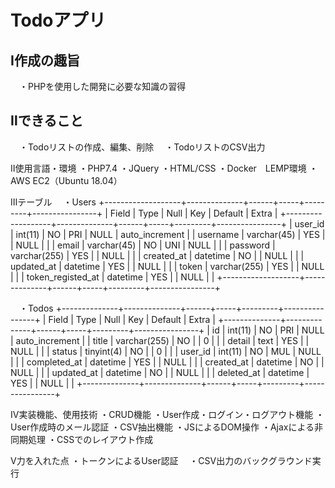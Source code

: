 # Todoアプリ

## Ⅰ作成の趣旨
　・PHPを使用した開発に必要な知識の習得

## Ⅱできること
　・Todoリストの作成、編集、削除
　・TodoリストのCSV出力

Ⅱ使用言語・環境
・PHP7.4
・JQuery
・HTML/CSS
・Docker　LEMP環境
・AWS EC2（Ubuntu 18.04）

Ⅲテーブル
　・Users
  +-------------------+--------------+------+-----+---------+----------------+
  | Field             | Type         | Null | Key | Default | Extra          |
  +-------------------+--------------+------+-----+---------+----------------+
  | user_id           | int(11)      | NO   | PRI | NULL    | auto_increment |
  | username          | varchar(45)  | YES  |     | NULL    |                |
  | email             | varchar(45)  | NO   | UNI | NULL    |                |
  | password          | varchar(255) | YES  |     | NULL    |                |
  | created_at        | datetime     | NO   |     | NULL    |                |
  | updated_at        | datetime     | YES  |     | NULL    |                |
  | token             | varchar(255) | YES  |     | NULL    |                |
  | token_registed_at | datetime     | YES  |     | NULL    |                |
  +-------------------+--------------+------+-----+---------+----------------+

　・Todos
  +--------------+--------------+------+-----+---------+----------------+
  | Field        | Type         | Null | Key | Default | Extra          |
  +--------------+--------------+------+-----+---------+----------------+
  | id           | int(11)      | NO   | PRI | NULL    | auto_increment |
  | title        | varchar(255) | NO   |     | 0       |                |
  | detail       | text         | YES  |     | NULL    |                |
  | status       | tinyint(4)   | NO   |     | 0       |                |
  | user_id      | int(11)      | NO   | MUL | NULL    |                |
  | completed_at | datetime     | YES  |     | NULL    |                |
  | created_at   | datetime     | NO   |     | NULL    |                |
  | updated_at   | datetime     | NO   |     | NULL    |                |
  | deleted_at   | datetime     | YES  |     | NULL    |                |
  +--------------+--------------+------+-----+---------+----------------+


Ⅳ実装機能、使用技術
・CRUD機能
・User作成・ログイン・ログアウト機能
・User作成時のメール認証
・CSV抽出機能
・JSによるDOM操作
・Ajaxによる非同期処理
・CSSでのレイアウト作成

Ⅴ力を入れた点
・トークンによるUser認証
　・CSV出力のバックグラウンド実行
